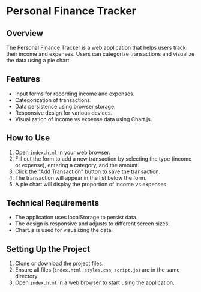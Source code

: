 # Personal Finance Tracker

## Overview
The Personal Finance Tracker is a web application that helps users track their income and expenses. Users can categorize transactions and visualize the data using a pie chart.

## Features
- Input forms for recording income and expenses.
- Categorization of transactions.
- Data persistence using browser storage.
- Responsive design for various devices.
- Visualization of income vs expense data using Chart.js.

## How to Use
1. Open `index.html` in your web browser.
2. Fill out the form to add a new transaction by selecting the type (income or expense), entering a category, and the amount.
3. Click the "Add Transaction" button to save the transaction.
4. The transaction will appear in the list below the form.
5. A pie chart will display the proportion of income vs expenses.

## Technical Requirements
- The application uses localStorage to persist data.
- The design is responsive and adjusts to different screen sizes.
- Chart.js is used for visualizing the data.

## Setting Up the Project
1. Clone or download the project files.
2. Ensure all files (`index.html`, `styles.css`, `script.js`) are in the same directory.
3. Open `index.html` in a web browser to start using the application.

